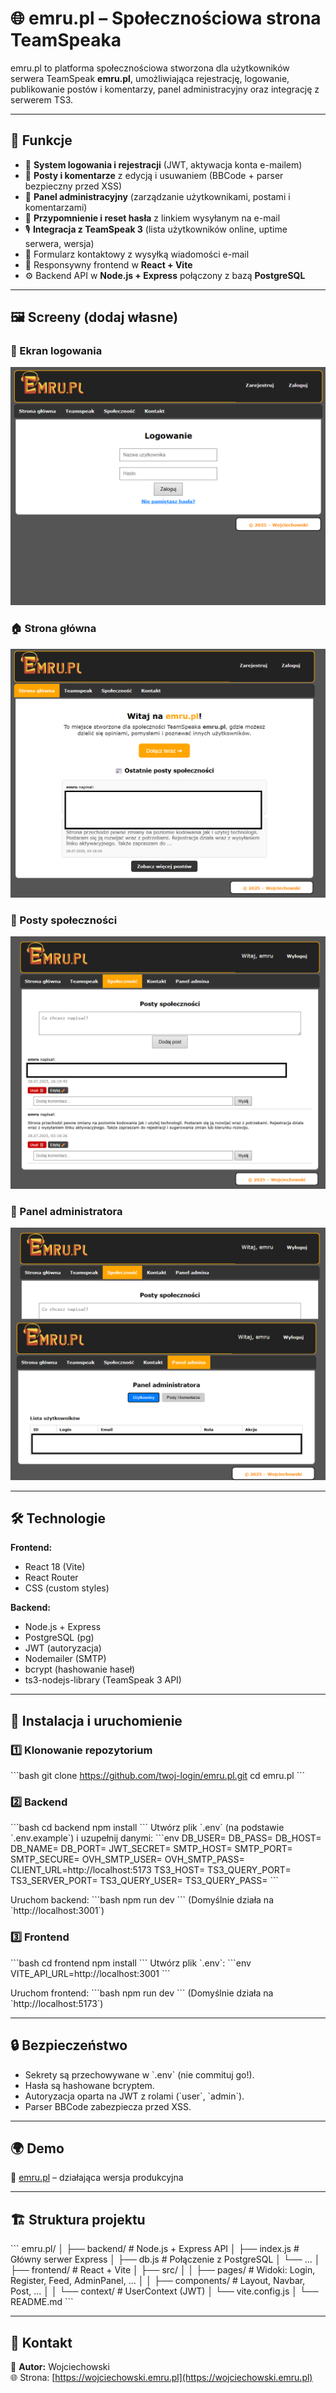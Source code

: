 # 🌐 emru.pl – Społecznościowa strona TeamSpeaka

emru.pl to platforma społecznościowa stworzona dla użytkowników serwera TeamSpeak **emru.pl**, umożliwiająca rejestrację, logowanie, publikowanie postów i komentarzy, panel administracyjny oraz integrację z serwerem TS3.  

---

## 🚀 Funkcje
- 🔑 **System logowania i rejestracji** (JWT, aktywacja konta e-mailem)  
- 📝 **Posty i komentarze** z edycją i usuwaniem (BBCode + parser bezpieczny przed XSS)  
- 👤 **Panel administracyjny** (zarządzanie użytkownikami, postami i komentarzami)  
- 🔐 **Przypomnienie i reset hasła** z linkiem wysyłanym na e-mail  
- 🎙️ **Integracja z TeamSpeak 3** (lista użytkowników online, uptime serwera, wersja)  
- 📧 Formularz kontaktowy z wysyłką wiadomości e-mail  
- 🎨 Responsywny frontend w **React + Vite**  
- ⚙️ Backend API w **Node.js + Express** połączony z bazą **PostgreSQL**

---

## 🖼️ Screeny (dodaj własne)
### 🔑 Ekran logowania
![Login screenshot](screenshots/login.png)

### 🏠 Strona główna
![Home screenshot](screenshots/home.png)

### 📝 Posty społeczności
![Feed screenshot](screenshots/feed.png)

### 👤 Panel administratora
![Admin screenshot](screenshots/admin.png)

---

## 🛠️ Technologie
**Frontend:**
- React 18 (Vite)
- React Router
- CSS (custom styles)

**Backend:**
- Node.js + Express
- PostgreSQL (pg)
- JWT (autoryzacja)
- Nodemailer (SMTP)
- bcrypt (hashowanie haseł)
- ts3-nodejs-library (TeamSpeak 3 API)

---

## 🔧 Instalacja i uruchomienie

### 1️⃣ Klonowanie repozytorium
\`\`\`bash
git clone https://github.com/twoj-login/emru.pl.git
cd emru.pl
\`\`\`

### 2️⃣ Backend
\`\`\`bash
cd backend
npm install
\`\`\`
Utwórz plik \`.env\` (na podstawie \`.env.example\`) i uzupełnij danymi:
\`\`\`env
DB_USER=
DB_PASS=
DB_HOST=
DB_NAME=
DB_PORT=
JWT_SECRET=
SMTP_HOST=
SMTP_PORT=
SMTP_SECURE=
OVH_SMTP_USER=
OVH_SMTP_PASS=
CLIENT_URL=http://localhost:5173
TS3_HOST=
TS3_QUERY_PORT=
TS3_SERVER_PORT=
TS3_QUERY_USER=
TS3_QUERY_PASS=
\`\`\`

Uruchom backend:
\`\`\`bash
npm run dev
\`\`\`
(Domyślnie działa na \`http://localhost:3001\`)

### 3️⃣ Frontend
\`\`\`bash
cd frontend
npm install
\`\`\`
Utwórz plik \`.env\`:
\`\`\`env
VITE_API_URL=http://localhost:3001
\`\`\`

Uruchom frontend:
\`\`\`bash
npm run dev
\`\`\`
(Domyślnie działa na \`http://localhost:5173\`)

---

## 🔒 Bezpieczeństwo
- Sekrety są przechowywane w \`.env\` (nie commituj go!).  
- Hasła są hashowane bcryptem.  
- Autoryzacja oparta na JWT z rolami (\`user\`, \`admin\`).  
- Parser BBCode zabezpiecza przed XSS.  

---

## 🌍 Demo
🔗 [emru.pl](https://emru.pl) – działająca wersja produkcyjna  

---

## 🏗️ Struktura projektu
\`\`\`
emru.pl/
│
├── backend/          # Node.js + Express API
│   ├── index.js       # Główny serwer Express
│   ├── db.js          # Połączenie z PostgreSQL
│   └── ...
│
├── frontend/         # React + Vite
│   ├── src/
│   │   ├── pages/    # Widoki: Login, Register, Feed, AdminPanel, ...
│   │   ├── components/ # Layout, Navbar, Post, ...
│   │   └── context/  # UserContext (JWT)
│   └── vite.config.js
│
└── README.md
\`\`\`

---

## 📩 Kontakt
👤 **Autor:** Wojciechowski  
🌐 Strona: [https://wojciechowski.emru.pl](https://wojciechowski.emru.pl)  
